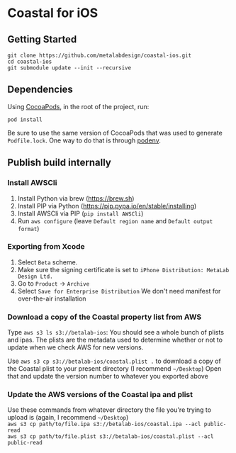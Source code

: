 # Coastal for iOS

## Getting Started

```
git clone https://github.com/metalabdesign/coastal-ios.git
cd coastal-ios
git submodule update --init --recursive
```

## Dependencies

Using [CocoaPods](https://cocoapods.org), in the root of the project, run:

```
pod install
```

Be sure to use the same version of CocoaPods that was used to generate `Podfile.lock`. One way to do that is through [podenv](https://github.com/kylef-archive/podenv).

## Publish build internally

### Install AWSCli

1. Install Python via brew (https://brew.sh)
2. Install PIP via Python (https://pip.pypa.io/en/stable/installing)
3. Install AWSCli via PIP (`pip install AWSCli`)
4. Run `aws configure` (leave `Default region name` and `Default output format`)

### Exporting from Xcode

1. Select `Beta` scheme.
1. Make sure the signing certificate is set to `iPhone Distribution: MetaLab Design Ltd.`
2. Go to `Product` → `Archive`
3. Select `Save for Enterprise Distribution`
	We don't need manifest for over-the-air installation

### Download a copy of the Coastal property list from AWS

Type `aws s3 ls s3://betalab-ios`: You should see a whole bunch of plists and ipas. The plists are the metadata used to determine whether or not to update when we check AWS for new versions.

Use `aws s3 cp s3://betalab-ios/coastal.plist .` to download a copy of the Coastal plist to your present directory (I recommend `~/Desktop`)
Open that and update the version number to whatever you exported above

### Update the AWS versions of the Coastal ipa and plist

Use these commands from whatever directory the file you're trying to upload is (again, I recommend `~/Desktop`)<br/>
`aws s3 cp path/to/file.ipa s3://betalab-ios/coastal.ipa --acl public-read`<br/>
`aws s3 cp path/to/file.plist s3://betalab-ios/coastal.plist --acl public-read`<br/>